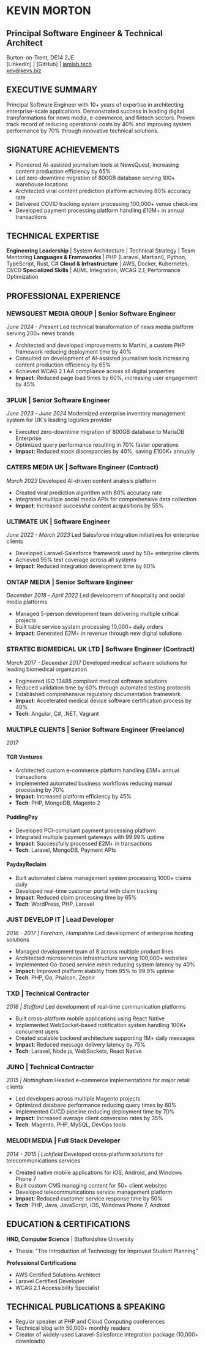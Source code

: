 # KEVIN MORTON
## Principal Software Engineer & Technical Architect

Burton-on-Trent, DE14 2JE  
[LinkedIn] | [GitHub] | [iamlab.tech](https://iamlab.tech)  
kev@kevs.biz

## EXECUTIVE SUMMARY
Principal Software Engineer with 10+ years of expertise in architecting enterprise-scale applications. Demonstrated success in leading digital transformations for news media, e-commerce, and fintech sectors. Proven track record of reducing operational costs by 40% and improving system performance by 70% through innovative technical solutions.

## SIGNATURE ACHIEVEMENTS
- Pioneered AI-assisted journalism tools at NewsQuest, increasing content production efficiency by 65%
- Led zero-downtime migration of 800GB database serving 100+ warehouse locations
- Architected viral content prediction platform achieving 80% accuracy rate
- Delivered COVID tracking system processing 100,000+ venue check-ins
- Developed payment processing platform handling £10M+ in annual transactions

## TECHNICAL EXPERTISE
**Engineering Leadership** | System Architecture | Technical Strategy | Team Mentoring
**Languages & Frameworks** | PHP (Laravel, Martiani), Python, TypeScript, Rust, C#
**Cloud & Infrastructure** | AWS, Docker, Kubernetes, CI/CD
**Specialized Skills** | AI/ML Integration, WCAG 2.1, Performance Optimization

## PROFESSIONAL EXPERIENCE

### NEWSQUEST MEDIA GROUP | Senior Software Engineer
*June 2024 - Present*
Led technical transformation of news media platform serving 200+ news brands
- Architected and developed improvements to Martini, a custom PHP framework reducing deployment time by 40%
- Consulted on development of AI-assisted journalism tools increasing content production efficiency by 65%
- Achieved WCAG 2.1 AA compliance across all digital properties
- **Impact**: Reduced page load times by 60%, increasing user engagement by 45%

### 3PLUK | Senior Software Engineer
*June 2023 - June 2024*
Modernized enterprise inventory management system for UK's leading logistics provider
- Executed zero-downtime migration of 800GB database to MariaDB Enterprise
- Optimized query performance resulting in 70% faster operations
- **Impact**: Reduced stock discrepancies by 40%, saving £100K+ annually

### CATERS MEDIA UK | Software Engineer (Contract)
*March 2023*
Developed AI-driven content analysis platform
- Created viral prediction algorithm with 80% accuracy rate
- Integrated multiple social media APIs for comprehensive data collection
- **Impact**: Increased successful content acquisitions by 55%

### ULTIMATE UK | Software Engineer
*June 2022 - March 2023*
Led Salesforce integration initiatives for enterprise clients
- Developed Laravel-Salesforce framework used by 50+ enterprise clients
- Achieved 95% test coverage across all systems
- **Impact**: Reduced integration development time by 60%

### ONTAP MEDIA | Senior Software Engineer
*December 2018 - April 2022*
Led development of hospitality and social media platforms
- Managed 5-person development team delivering multiple critical projects
- Built table service system processing 10,000+ daily orders
- **Impact**: Generated £2M+ in revenue through new digital solutions


### STRATEC BIOMEDICAL UK LTD | Software Engineer (Contract)
*March 2017 - December 2017*
Developed medical software solutions for leading biomedical organization
- Engineered ISO 13485 compliant medical software solutions
- Reduced validation time by 60% through automated testing protocols
- Established comprehensive regulatory documentation framework
- **Impact**: Accelerated medical device software certification process by 40%
- **Tech**: Angular, C#, .NET, Vagrant

### MULTIPLE CLIENTS | Senior Software Engineer (Freelance)
*2017*

#### TGR Ventures
- Architected custom e-commerce platform handling £5M+ annual transactions
- Implemented automated business workflows reducing manual processing by 70%
- **Impact**: Increased platform efficiency by 45%
- **Tech**: PHP, MongoDB, Magento 2

####  PuddingPay
- Developed PCI-compliant payment processing platform
- Integrated multiple payment gateways with 99.99% uptime
- **Impact**: Successfully processed £2M+ in transactions
- **Tech**: Laravel, MongoDB, Payment APIs

#### PaydayReclaim
- Built automated claims management system processing 1000+ claims daily
- Developed real-time customer portal with claim tracking
- **Impact**: Reduced claim processing time by 65%
- **Tech**: WordPress, PHP, Laravel

### JUST DEVELOP IT | Lead Developer
*2016 - 2017 | Fareham, Hampshire*
Led development of enterprise hosting solutions
- Managed development team of 8 across multiple product lines
- Architected microservices infrastructure serving 100,000+ websites
- Implemented Go-based service mesh reducing system latency by 40%
- **Impact**: Improved platform stability from 95% to 99.9% uptime
- **Tech**: PHP, Go, Phalcon, Zephir

### TXD | Technical Contractor
*2016 | Stafford*
Led development of real-time communication platforms
- Built cross-platform mobile applications using React Native
- Implemented WebSocket-based notification system handling 100K+ concurrent users
- Created scalable backend architecture supporting 1M+ daily messages
- **Impact**: Reduced message delivery latency by 75%
- **Tech**: Laravel, Node.js, WebSockets, React Native

### JUNO | Technical Contractor
*2015 | Nottingham*
Headed e-commerce implementations for major retail clients
- Led developers across multiple Magento projects
- Optimized database performance reducing query times by 60%
- Implemented CI/CD pipeline reducing deployment time by 70%
- **Impact**: Increased average client conversion rates by 35%
- **Tech**: Magento, PHP, MySQL, DevOps tools

### MELODI MEDIA | Full Stack Developer
*2014 - 2015 | Lichfield*
Developed cross-platform solutions for telecommunications services
- Created native mobile applications for iOS, Android, and Windows Phone 7
- Built custom CMS managing content for 50+ client websites
- Developed telecommunications service management platform
- **Impact**: Reduced customer service response time by 50%
- **Tech**: PHP, Java, JavaScript, iOS, Windows Phone 7, Android


## EDUCATION & CERTIFICATIONS
**HND, Computer Science** | Staffordshire University
- Thesis: "The Introduction of Technology for Improved Student Planning"

**Professional Certifications**
- AWS Certified Solutions Architect
- Laravel Certified Developer
- WCAG 2.1 Accessibility Specialist

## TECHNICAL PUBLICATIONS & SPEAKING
- Regular speaker at PHP and Cloud Computing conferences
- Technical blog with 50,000+ monthly readers
- Creator of widely-used Laravel-Salesforce integration package (10,000+ downloads)